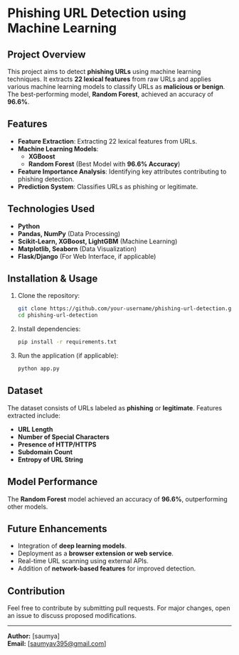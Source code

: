 # Phishing URL Detection using Machine Learning

## Project Overview
This project aims to detect **phishing URLs** using machine learning techniques. It extracts **22 lexical features** from raw URLs and applies various machine learning models to classify URLs as **malicious or benign**. The best-performing model, **Random Forest**, achieved an accuracy of **96.6%**.

## Features
- **Feature Extraction**: Extracting 22 lexical features from URLs.
- **Machine Learning Models**:
  - **XGBoost**
  - **Random Forest** (Best Model with **96.6% Accuracy**)
- **Feature Importance Analysis**: Identifying key attributes contributing to phishing detection.
- **Prediction System**: Classifies URLs as phishing or legitimate.

## Technologies Used
- **Python**
- **Pandas, NumPy** (Data Processing)
- **Scikit-Learn, XGBoost, LightGBM** (Machine Learning)
- **Matplotlib, Seaborn** (Data Visualization)
- **Flask/Django** (For Web Interface, if applicable)

## Installation & Usage
1. Clone the repository:
   ```sh
   git clone https://github.com/your-username/phishing-url-detection.git
   cd phishing-url-detection
   ```
2. Install dependencies:
   ```sh
   pip install -r requirements.txt
   ```
3. Run the application (if applicable):
   ```sh
   python app.py
   ```

## Dataset
The dataset consists of URLs labeled as **phishing** or **legitimate**. Features extracted include:
- **URL Length**
- **Number of Special Characters**
- **Presence of HTTP/HTTPS**
- **Subdomain Count**
- **Entropy of URL String**

## Model Performance
The **Random Forest** model achieved an accuracy of **96.6%**, outperforming other models.

## Future Enhancements
- Integration of **deep learning models**.
- Deployment as a **browser extension or web service**.
- Real-time URL scanning using external APIs.
- Addition of **network-based features** for improved detection.

## Contribution
Feel free to contribute by submitting pull requests. For major changes, open an issue to discuss proposed modifications.



---
**Author:** [saumya]  
**Email:** [saumyav395@gmail.com]


